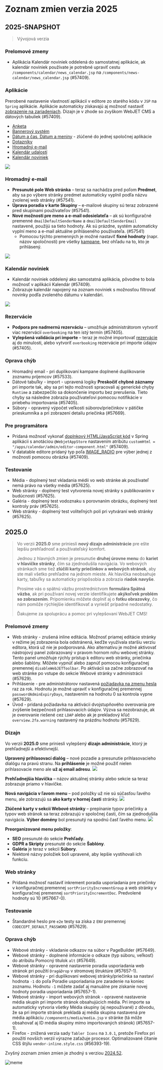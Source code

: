 # Zoznam zmien verzia 2025

## 2025-SNAPSHOT

> Vývojová verzia

### Prelomové zmeny

- Aplikácia Kalendár noviniek oddelená do samostatnej aplikácie, ak kalendár noviniek používate je potrebné upraviť cestu `/components/calendar/news_calendar.jsp` na `/components/news-calendar/news_calendar.jsp` (#57409).

### Aplikácie

Prerobené nastavenie vlastností aplikácií v editore zo starého kódu v `JSP` na `Spring` aplikácie. Aplikácie automaticky získavajú aj možnosť nastaviť [zobrazenie na zariadeniach](custom-apps/appstore/README.md#podmienené-zobrazenie-aplikácie). Dizajn je v zhode so zvyškom WebJET CMS a dátových tabuliek (#57409).

- [Anketa](redactor/apps/inquiry/README.md)
- [Bannerový systém](redactor/apps/banner/README.md)
- [Dátum a čas, Dátum a meniny](redactor/apps/app-date/README.md) - zlúčené do jednej spoločnej aplikácie
- [Dotazníky](redactor/apps/quiz/README.md)
- [Hromadný e-mail](redactor/apps/dmail/form/README.md)
- [Kalendár udalostí](redactor/apps/calendar/README.md)
- [Kalendár noviniek](redactor/apps/news-calendar/README.md)

![](redactor/apps/dmail/form/editor.png)

### Hromadný e-mail

- **Presunuté pole Web stránka** – teraz sa nachádza pred poľom **Predmet**, aby sa po výbere stránky predmet automaticky vyplnil podľa názvu zvolenej web stránky (#57541).
- **Úprava poradia v karte Skupiny** – e-mailové skupiny sú teraz zobrazené pred skupinami používateľov (#57541).
- **Nové možnosti pre meno a e-mail odosielateľa** – ak sú konfiguračné premenné `dmailDefaultSenderName` a `dmailDefaultSenderEmail` nastavené, použijú sa tieto hodnoty. Ak sú prázdne, systém automaticky vyplní meno a e-mail aktuálne prihláseného používateľa. (#57541)
  - Pomocou týchto premenných je možné nastaviť **fixné hodnoty** (napr. názov spoločnosti) pre všetky [kampane](redactor/apps/dmail/campaings/README.md), bez ohľadu na to, kto je prihlásený.

![](redactor/apps/dmail/campaings/editor.png)

### Kalendár noviniek

- Kalendár noviniek oddelený ako samostatná aplikácia, pôvodne to bola možnosť v aplikácii Kalendár (#57409).
- Zobrazuje kalendár napojený na zoznam noviniek s možnosťou filtrovať novinky podľa zvoleného dátumu v kalendári.

![](redactor/apps/news-calendar/news-calendar.png)

### Rezervácie

- **Podpora pre nadmernú rezerváciu** – umožňuje administrátorom vytvoriť viac rezervácií `overbooking` na ten istý termín (#57405).
- **Vylepšená validácia pri importe** – teraz je možné importovať [rezervácie](redactor/apps/reservation/reservations/README.md) aj do minulosti, alebo vytvoriť `overbooking` rezervácie pri importe údajov (#57405).

### Oprava chýb

- Hromadný email - pri duplikovaní kampane doplnené duplikovanie zoznamu príjemcov (#57533).
- Dátové tabuľky - import - upravená logiky **Preskočiť chybné záznamy** pri importe tak, aby sa pri tejto možnosti spracovali aj generické chyby `Runtime` a zabezpečilo sa dokončenie importu bez prerušenia. Tieto chyby sa následne zobrazia používateľovi pomocou notifikácie v priebehu importovania (#57405).
- Súbory - opravený výpočet veľkosti súborov/priečinkov v pätičke prieskumníka a pri zobrazení detailu priečinka (#57669).

### Pre programátora

- Pridaná možnosť vykonať [doplnkový HTML/JavaScript kód](custom-apps/appstore/README.md#doplnkový-html-kód) v Spring aplikácii s anotáciou `@WebjetAppStore` nastavením atribútu `customHtml = "/apps/calendar/admin/editor-component.html"` (#57409).
- V datatable editore pridaný typ poľa [IMAGE_RADIO](developer/datatables-editor/standard-fields.md#image_radio) pre výber jednej z možnosti pomocou obrázka (#57409).

### Testovanie

- Média - doplnený test vkladania médii vo web stránke ak používateľ nemá právo na všetky média (#57625).
- Web stránky - doplnený test vytvorenia novej stránky s publikovaním v budúcnosti (#57625).
- Galéria - doplnený test vodoznaku s porovnaním obrázku, doplnený test kontroly práv (#57625).
- Web stránky - doplnený test voliteľných polí pri vytváraní web stránky (#57625).

## 2025.0

> Vo verzii **2025.0** sme priniesli **nový dizajn administrácie** pre ešte lepšiu prehľadnosť a používateľský komfort.
>
> Jednou z hlavných zmien je presunutie **druhej úrovne menu** do **kariet v hlavičke stránky**, čím sa zjednodušila navigácia. Vo webových stránkach sme tiež **zlúčili karty priečinkov a webových stránok**, aby ste mali všetko prehľadne na jednom mieste. Ak hlavička neobsahuje karty, tabuľky sa automaticky prispôsobia a zobrazia **riadok navyše**.
>
> Prosíme vás o spätnú väzbu prostredníctvom **formulára Spätná väzba**, ak pri používaní novej verzie identifikujete **akýkoľvek problém so zobrazením**. Pripomienku môžete doplniť aj o **fotku obrazovky**, čo nám pomôže rýchlejšie identifikovať a vyriešiť prípadné nedostatky.
>
> Ďakujeme za spoluprácu a pomoc pri vylepšovaní WebJET CMS!

### Prelomové zmeny

- Web stránky - zrušená inline editácia. Možnosť priamej editácie stránky v režime jej zobrazenia bola odstránená, keďže využívala staršiu verziu editora, ktorá už nie je podporovaná. Ako alternatívu je možné aktivovať nástrojový panel zobrazovaný v pravom hornom rohu webovej stránky. Tento panel umožňuje rýchly prístup k editoru web stránky, priečinka alebo šablóny. Môžete vypnúť alebo zapnúť pomocou konfiguračnej premennej `disableWebJETToolbar`. Po aktivácii sa začne zobrazovať na web stránke po vstupe do sekcie Webové stránky v administrácii (#57629).
- Prihlásenie - pre administrátorov nastavená [požiadavka na zmenu hesla](sysadmin/pentests/README.md#pravidlá-hesiel) raz za rok. Hodnotu je možné upraviť v konfiguračnej premennej `passwordAdminExpiryDays`, nastavením na hodnotu 0 sa kontrola vypne (#57629).
- Úvod - pridaná požiadavka na aktivácii dvojstupňového overovania pre zvýšenie bezpečnosti prihlasovacích údajov. Výzva sa nezobrazuje, ak je overovanie riešené cez `LDAP` alebo ak je prekladový kľúč `overview.2fa.warning` nastavený na prázdnu hodnotu (#57629).

### Dizajn

Vo verzii **2025.0** sme priniesli vylepšený **dizajn administrácie**, ktorý je prehľadnejší a efektívnejší.

**Upravený prihlasovací dialóg** – nové pozadie a presunutie prihlasovacieho dialógu na pravú stranu. Na **prihlásenie** je možné použiť nielen prihlasovacie meno ale **už aj email adresu**.
![](redactor/admin/logon.png)

**Prehľadnejšia hlavička** – názov aktuálnej stránky alebo sekcie sa teraz zobrazuje priamo v hlavičke.

**Nová navigácia v ľavom menu** – pod položky už nie sú súčasťou ľavého menu, ale zobrazujú sa **ako karty v hornej časti** stránky.
![](redactor/admin/welcome.png)

**Zlúčené karty v sekcii Webové stránky** – prepínanie typov priečinky a typov web stránok sa teraz zobrazujú v spoločnej časti, čím sa zjednodušila navigácia. **Výber domény** bol presunutý na spodnú časť ľavého menu.
  ![](redactor/webpages/domain-select.png)

**Preorganizované menu položky**:
  - **SEO** presunuté do sekcie **Prehľady**.
  - **GDPR a Skripty** presunuté do sekcie **Šablóny**.
  - **Galéria** je teraz v sekcii **Súbory**.
  - Niektoré názvy položiek boli upravené, aby lepšie vystihovali ich funkciu.

### Web stránky

- Pridaná možnosť nastaviť inkrement poradia usporiadania pre priečinky v konfiguračnej premennej `sortPriorityIncrementGroup` a web stránky v konfiguračnej premennej `sortPriorityIncrementDoc`. Predvolené hodnoty sú 10 (#57667-0).

### Testovanie

- Štandardné heslo pre `e2e` testy sa získa z `ENV` premennej `CODECEPT_DEFAULT_PASSWORD` (#57629).

### Oprava chýb

- Webové stránky - vkladanie odkazov na súbor v PageBuilder (#57649).
- Webové stránky - doplnené informácie o odkaze (typ súboru, veľkosť) do atribútu Pomocný titulok `alt` (#57649).
- Webové stránky - opravené nastavenie poradia usporiadania web stránok pri použití `Drag&Drop` v stromovej štruktúre (#57657-1).
- Webové stránky - pri duplikovaní webovej stránky/priečinka sa nastaví hodnota `-1` do poľa Poradie usporiadania pre zaradenie na koniec zoznamu. Hodnotu `-1` môžete zadať aj manuálne pre získanie novej hodnoty poradia usporiadania (#57657-1).
- Webové stránky - import webových stránok - opravené nastavenie média skupín pri importe stránok obsahujúcich média. Pri importe sa automaticky vytvoria všetky Média skupiny (aj nepoužívané) z dôvodu, že sa pri importe stránok prekladá aj média skupina nastavená pre média aplikáciu `/components/media/media.jsp` v stránke (tá môže obsahovať aj ID média skupiny mimo importovaných stránok) (#57657-1).
- Firefox - znížená verzia sady `Tabler Icons` na `3.0.1`, pretože Firefox pri použití novších verzií výrazne zaťažuje procesor. Optimalizované čítanie CSS štýlu `vendor-inline.style.css` (#56393-19).

Zvyšný zoznam zmien zmien je zhodný s verziou [2024.52](CHANGELOG-2024.md).

![meme](_media/meme/2025-0.jpg ":no-zoom")